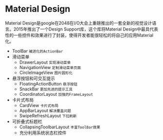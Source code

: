 # Material Design
Material Design是google在2048在I/O大会上重磅推出的一套全新的视觉设计语言。2015年推出了一个Design Support库，这个库将Material Design中最具代表性的一些控件和效果进行了封装，使得开发者能很轻松的将自己的应用Material化。
* ToolBar `被进化的ActionBar`
* 滑动菜单
    * DrawerLayout `实现滑动菜单`
    * NavigationView `定制滑动菜单页面`
    * CircleImageView `图片圆形化`
* 悬浮按钮和可交互提示
    * FloatingActionButton `悬浮按钮`
    * SnackBar `更加先进的提示工具`
    * CoordinatorLayout `加强的FrameLayout`
* 卡片式布局
    * CardView `卡片式布局`
    * AppBarLayout `解决覆盖问题`
    * SwipeRefreshLayout `下拉刷新`
* 可折叠式标题栏
    * CollapsingToolbarLayout `丰富ToolBar效果`
    * 充分利用系统状态栏控件
